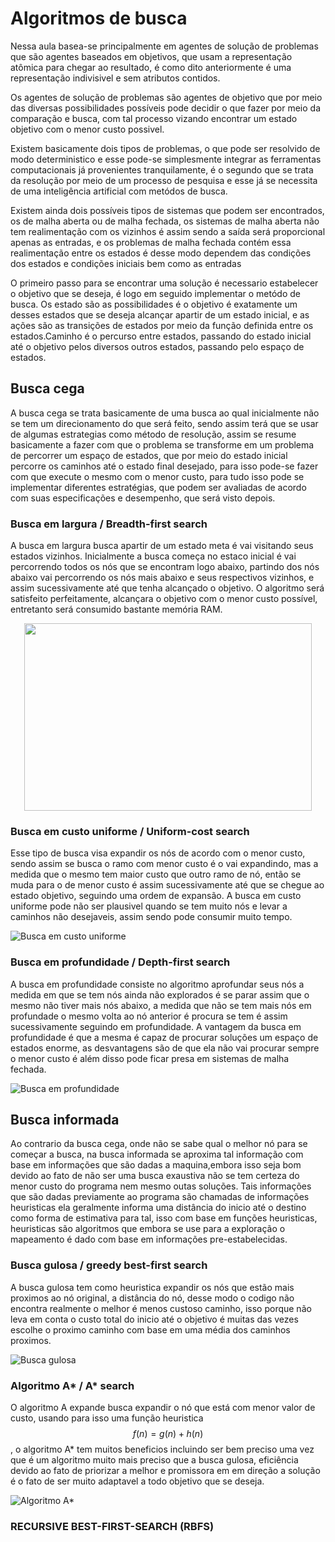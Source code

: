 # Algoritmos de busca

Nessa aula basea-se principalmente em agentes de solução de problemas que são agentes baseados em objetivos, que usam a representação atômica para chegar ao resultado, é como dito anteriormente é uma representação indivisivel e sem atributos contidos.

Os agentes de solução de problemas são agentes de objetivo que por meio das diversas possibilidades possíveis pode decidir o que fazer por meio da comparação e busca, com tal processo vizando encontrar um estado objetivo com o menor custo possivel.

Existem basicamente dois tipos de problemas, o que pode ser resolvido de modo deterministico e esse pode-se simplesmente integrar as ferramentas computacionais já provenientes tranquilamente, é o segundo que se trata da resolução por meio de um processo de pesquisa e esse já se necessita de uma inteligência artificial com metódos de busca.

Existem ainda dois possíveis tipos de sistemas que podem ser encontrados, os de malha aberta ou de malha fechada, os sistemas de malha aberta não tem realimentação com os vizinhos é assim sendo a saída será proporcional apenas as entradas, e os problemas de malha fechada contém essa realimentação entre os estados é desse modo dependem das condições dos estados e condições iniciais bem como as entradas

O primeiro passo para se encontrar uma solução é necessario estabelecer o objetivo que se deseja, é logo em seguido implementar o metódo de busca. Os estado são as possibilidades é o objetivo é exatamente um desses estados que se deseja alcançar apartir de um estado inicial, e as ações são as transições de estados por meio da função definida entre os estados.Caminho é o percurso entre estados, passando do estado inicial até o objetivo pelos diversos outros estados, passando pelo espaço de estados.

## Busca cega

A busca cega se trata basicamente de uma busca ao qual inicialmente não se tem um direcionamento do que será feito, sendo assim terá que se usar de algumas estrategias como método de resolução, assim se resume basicamente a fazer com que o problema  se transforme em um problema de percorrer um espaço de estados, que por meio do estado inicial percorre os caminhos até o estado final desejado, para isso pode-se fazer com que execute o mesmo com o menor custo, para tudo isso pode se implementar diferentes estratégias, que podem ser avaliadas de acordo com suas especificações e desempenho, que será visto depois.

### Busca em largura /  Breadth-first search

A busca em largura busca apartir de um estado meta é vai visitando seus estados vizinhos. Inicialmente a busca começa no estaco inicial é vai percorrendo todos os nós que se encontram logo abaixo, partindo dos nós abaixo vai percorrendo os nós mais abaixo e seus respectivos vizinhos, e assim sucessivamente até que tenha alcançado o objetivo. O algoritmo será satisfeito perfeitamente, alcançara o objetivo com o menor custo possível, entretanto será consumido bastante memória RAM.

<p align="center">
  <img width="460" height="300" src="https://raw.githubusercontent.com/mrsherbert/Intelig-ncia-Artificial/main/Aulas/Algoritmo%20de%20busca/APS.jpg">
</p>

### Busca em custo uniforme / Uniform-cost search

Esse tipo de busca visa expandir os nós de acordo com o menor custo, sendo assim se busca o ramo com menor custo é o vai expandindo, mas a medida que o mesmo tem maior custo que outro ramo de nó, então se muda para o de menor custo é assim sucessivamente até que se chegue ao estado objetivo, seguindo uma ordem de expansão. A busca em custo uniforme pode não ser plausivel quando se tem muito nós e levar a caminhos não desejaveis, assim sendo pode consumir muito tempo.

![Busca em custo uniforme](BCU.jpg)

### Busca em profundidade /  Depth-first search

A busca em profundidade consiste no algoritmo aprofundar seus nós a medida em que se tem nós ainda não explorados é se parar assim que o mesmo não tiver mais nós abaixo, a medida que não se tem mais nós em profundade o mesmo volta ao nó anterior é procura se tem é assim sucessivamente seguindo em profundidade. A vantagem da  busca em profundidade é que a mesma é capaz de procurar soluções um espaço de estados enorme, as desvantagens são de que ela não vai procurar sempre o menor custo é além disso pode ficar presa em sistemas de malha fechada.

![Busca em profundidade](BPR.jpg)

## Busca informada

Ao contrario da busca cega, onde não se sabe qual o melhor nó para se começar a busca, na busca informada se aproxima tal informação com base em informações que são dadas a maquina,embora isso seja bom devido ao fato de não ser uma busca exaustiva não se tem certeza do menor custo do programa nem mesmo outas soluções. Tais informações que são dadas previamente ao programa são chamadas de informações heuristicas ela geralmente informa uma distância do inicio até o destino como forma de estimativa para tal, isso com base em funções heuristicas, heuristicas são algoritmos que embora se use para a exploração o mapeamento é dado com base em informações pre-estabelecidas.

### Busca gulosa / greedy best-first search

A busca gulosa tem como heuristica expandir os nós que estão mais proximos ao nó original, a distância do nó, desse modo o codigo não encontra realmente o melhor é menos custoso caminho, isso porque não leva em conta o custo total do inicio até o objetivo é muitas das vezes escolhe o proximo caminho com base em uma média dos caminhos proximos.

![Busca gulosa](BGU.jpg)

### Algoritmo A* / A* search

O algoritmo A expande busca expandir o nó que está com menor valor de custo, usando para isso uma função heuristica $$ f(n)=g(n)+h(n) $$ , o algoritmo A* tem muitos beneficios incluindo ser bem preciso uma vez que é um algoritmo muito mais preciso que a busca gulosa, eficiência devido ao fato de priorizar a melhor e promissora em em direção a solução é o fato de ser muito adaptavel a todo objetivo que se deseja.

![Algoritmo A*](APS.jpg)

### RECURSIVE BEST-FIRST-SEARCH (RBFS)


